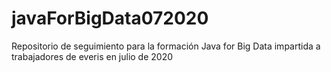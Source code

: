 # javaForBigData072020
Repositorio de seguimiento para la formación Java for Big Data impartida a trabajadores de everis en julio de 2020
